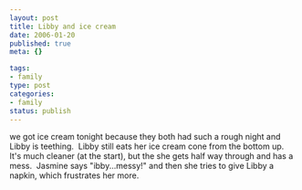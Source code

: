 ```yaml
--- 
layout: post
title: Libby and ice cream
date: 2006-01-20
published: true
meta: {}

tags: 
- family
type: post
categories: 
- family
status: publish
---
```



we got ice cream tonight because they both had such a rough night and Libby is teething.  Libby still eats her ice cream cone from the bottom up.  It's much cleaner (at the start), but the she gets half way through and has a mess.  Jasmine says "ibby...messy!" and then she tries to give Libby a napkin, which frustrates her more.

